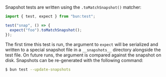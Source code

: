 Snapshot tests are written using the `.toMatchSnapshot()` matcher:

```ts
import { test, expect } from "bun:test";

test("snap", () => {
  expect("foo").toMatchSnapshot();
});
```

The first time this test is run, the argument to `expect` will be serialized and written to a special snapshot file in a `__snapshots__` directory alongside the test file. On future runs, the argument is compared against the snapshot on disk. Snapshots can be re-generated with the following command:

```bash
$ bun test --update-snapshots
```
